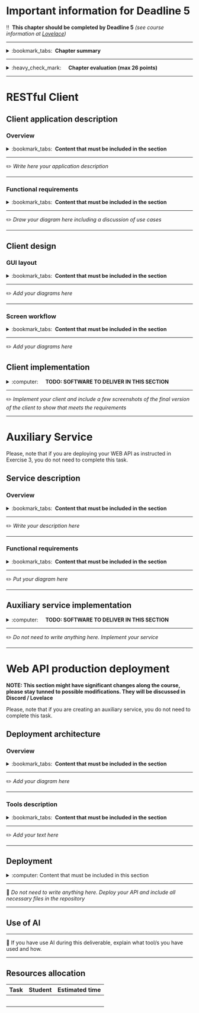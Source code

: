 # Important information for Deadline 5


:bangbang:&nbsp;&nbsp;**This chapter should be completed by Deadline 5** *(see course information at [Lovelace](http://lovelace.oulu.fi))*

---
<details>
<summary>
:bookmark_tabs:&nbsp;&nbsp;<strong>Chapter summary</strong>
</summary>

<bloquote>
In this section your group must design, implement and test a client application that uses the RESTful API implemented by you. If you utilize HTML and JavaScript, it is mandatory that the HTML is contained in static files. It means that your server cannot generate HTML dynamically (using PHP or JSP).  All modifications made to the webpage must be done in the client side using javascript. Of course,  you can use anchors (<a>) to load a new URL. Please, consider  the <a href="http://en.wikipedia.org/wiki/Same_origin_policy">Same Origin Policy"</a>  because it might cause problems to your client implementation. It is recommend to host the files in a local HTTP server and not directly in your file system. We will give you more instructions in Exercise 4. 

In addition, you can either

* Include an auxiliary service that interacts with your API (and possibly the client). More information in Exercise 4.
* Deploy your web api in a production environment, as explained in Exercise 3

</strong>
<h3>CHAPTER GOALS</h3>
<ul>
<li>Deploy an API in a production environment </li>
<li>Learn how to use APIs</li>
<li>Implement a client that uses the project API</li>
<li>Implement an auxiliary service that interacts with your API</li>
</ul>
</bloquote>

</details>

---

<details>
<summary>
:heavy_check_mark:&nbsp;&nbsp;&nbsp;&nbsp; <strong>Chapter evaluation (max 26 points)</strong>
</summary>

<bloquote>
You can get a maximum of 26 points after completing this section. You can check more detailed assessment criteria in the Lovelace return box for Deadline 5. 
</bloquote>

</details>

---

# RESTful Client


## Client application description
### Overview
<details>
<summary>
:bookmark_tabs:&nbsp;&nbsp;<strong>Content that must be included in the section</strong>
</summary>

<bloquote>
You must provide a description of the application. You must clarify which are the goals of the application and why a user would like to use this application. <strong>You must also state what is the functionality provided by the RESTful API used by this application.</strong>


</bloquote>

</details>

---
:pencil2: *Write here your application description*

---

### Functional requirements

<details>
<summary>
:bookmark_tabs:&nbsp;&nbsp;<strong>Content that must be included in the section</strong>
</summary>

<bloquote>
Provide a use case diagram of your application. For each case, specify which is the API resource/s that cover the given functionality

</bloquote>

</details>

---


:pencil2: *Draw your diagram here including a discussion of use cases*

---


## Client design
### GUI layout

<details>
<summary>
:bookmark_tabs:&nbsp;&nbsp;<strong>Content that must be included in the section</strong>
</summary>

<bloquote>
Draw a diagram of the client layout. Students can use any software they want to do the sketching. For more professional-like design, students can use any wireframing tool available in Internet. Some of them can be found from <a href="https://www.hostinger.com/tutorials/best-wireframing-tools">https://www.hostinger.com/tutorials/best-wireframing-tools</a>. <a href="http://pencil.evolus.vn/Default.html">Pencil </a>is free, open source and easy to use. Other options are Visio and Balsamiq (you need a license). You can also create the UI using a paper and a pencil and scan the resulting drawing.
</bloquote>

</details>

---

:pencil2: *Add your diagrams here*

---

### Screen workflow

<details>
<summary>
:bookmark_tabs:&nbsp;&nbsp;<strong>Content that must be included in the section</strong>
</summary>

<bloquote>
Draw the screen workflow of your client (which are the possible screens that you can access from one specific screen?)

</bloquote>

</details>

---

:pencil2: *Add your diagrams here*

## Client implementation

<details>
<summary>
:computer:&nbsp;&nbsp;&nbsp;&nbsp; <strong>TODO: SOFTWARE TO DELIVER IN THIS SECTION</strong>
</summary>

<bloquote>
<strong>The code repository must contain: </strong>
<ol>
	<li>The source code for the client application.&nbsp;</li>
	<li>External libraries. You can also report them in the <a href="doc/README.md">README.md</a> if the libraries are very big or need to be installed.</li>
	<li>The code for testing the application (if it exists).</li>
	<li>We recommend to include a set of scripts to run your application and tests (if they exist).</li>
	<li>A <a href="doc/README.md">README.md</a> file containing:
		<ul>
			<li>Dependencies (external libraries)</li>
			<li>How to setup/install the client</li>
			<li>How to configure and run the client</li>
			<li>How to run the different tests of your client (if you have implemented unit testing)</li>
		</ul>
	</li>
</ol>
<strong>NOTE: Your code MUST be clearly documented. </strong>For each public method/function you must provide: a short description of the method, input parameters, output parameters, exceptions (when the application can fail and how to handle such fail). Check Exercise 4 for examples on how to document the code.
<strong> addition, should be clear which is the code you have implemented yourself and which is the code that you have borrowed from other sources.</strong>
</bloquote>

</details>

---

:pencil2: *Implement your client and include a few screenshots of the final version of the client to show that meets the requirements*

---


# Auxiliary Service

Please, note that if you are deploying your WEB API as instructed in Exercise 3, you do not need to complete this task. 


## Service description
### Overview
<details>
<summary>
:bookmark_tabs:&nbsp;&nbsp;<strong>Content that must be included in the section</strong>
</summary>

<bloquote>
You must provide a description of the service. You must clarify which are the goals of the service and how it interacts with your API (and possibly the client). The service can be autonomous entity that does some automated work on the API (data cleaning, calculating composites etc.), or it can be commanded from the client interface to perform heavier tasks that would clog the API server itself (statistics generation, recommendation algorithms etc.). 


</bloquote>

</details>

---

:pencil2: *Write your description here*

---

### Functional requirements

<details>
<summary>
:bookmark_tabs:&nbsp;&nbsp;<strong>Content that must be included in the section</strong>
</summary>

<bloquote>
Provide a diagram that shows how the service communicates with other parts in the ecosystem.

</bloquote>

</details>

---

:pencil2: *Put your diagram here*

---
## Auxiliary service implementation

<details>
<summary>
:computer:&nbsp;&nbsp;&nbsp;&nbsp; <strong>TODO: SOFTWARE TO DELIVER IN THIS SECTION</strong>
</summary>

<bloquote>
<strong>The code repository must contain: </strong>
<ol>
	<li>The source code for the auxiliary service.&nbsp;</li>
	<li>External libraries. You can also report them in the <a href="doc/README.md">README.md</a> if the libraries are very big or need to be installed.</li>
	<li>The code for testing the service (if it exists).</li>
	<li>We recommend to include a set of scripts to run your service and tests (if they exist).</li>
	<li>A <a href="doc/README.md">README.md</a> file containing:
		<ul>
			<li>Dependencies (external libraries)</li>
			<li>How to setup/install the service</li>
			<li>How to configure and run the service</li>
			<li>How to run the different tests of your service (if you have implemented unit testing)</li>
		</ul>
	</li>
</ol>
<strong>NOTE: Your code MUST be clearly documented. </strong>For each public method/function you must provide: a short description of the method, input parameters, output parameters, exceptions (when the application can fail and how to handle such fail). Check Exercise 4 for examples on how to document the code.
<strong> Should be clear which is the code you have implemented yourself and which is the code that you have borrowed from other sources.</strong>
</bloquote>

</details>

---

:pencil2: *Do not need to write anything here. Implement your service*

---

# Web API production deployment

**NOTE: This section might have significant changes along the course, please stay tunned to possible modifications. They will be discussed in Discord / Lovelace**

Please, note that if you are creating an auxiliary service, you do not need to complete this task. 


## Deployment architecture
### Overview
<details>
<summary>
:bookmark_tabs:&nbsp;&nbsp;<strong>Content that must be included in the section</strong>
</summary>

<bloquote>
You must provide an architecture diagram of the system ready for production deployment, including all the different components as well as their connections. 


</bloquote>

</details>

---

:pencil2: *Add your diagram here*

---

### Tools description

<details>
<summary>
:bookmark_tabs:&nbsp;&nbsp;<strong>Content that must be included in the section</strong>
</summary>

<bloquote>
List all components you are using and a description of the role and functionality that this component has in the system. Explain why this component is necessary for and list alternatives. 

</bloquote>

</details>

---

:pencil2: *Add your text here*

---

## Deployment

<details>
<summary>
:computer: Content that must be included in this section
</summary>

<bloquote>
You must deploy the Wep API in environment similar to the one proposed in Exercise 3 and show that is working
&nbsp;&nbsp;&nbsp;&nbsp; <strong>TODO: SOFTWARE TO DELIVER IN THIS SECTION</strong>
<strong>The code repository must contain: </strong>
<ol>
	<li>Scripts needed to setup the environment and deploy the web apit&nbsp;</li>
	<li>Software needed to create and maintain the certificates </li>
	<li>A <a href="doc/README.md">README.md</a> file containing:
		<ul>
			<li>List of components that must be installed</li>
			<li>How to setup the environment</li>
			<li>How to deploy the web api into the environment</li>
			<li>How to run the different tests to check that your environment is properly configure</li>
		</ul>
	</li>
</ol>
<strong> Should be clear which is the code you have implemented yourself and which is the code that you have borrowed from other sources.</strong>
</bloquote>

</details>

---

:pencil: *Do not need to write anything here. Deploy your API and include all necessary files in the repository*

---


## Use of AI

---

:pencil: If you have use AI during this deliverable, explain what tool/s you have used and how. 

---

## Resources allocation
|**Task** | **Student**|**Estimated time**|
|:------: |:----------:|:----------------:|
|||| 
|||| 
|||| 
|||| 
|||| 